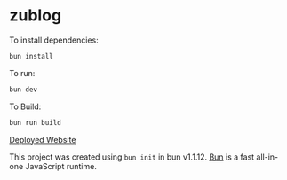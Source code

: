 # zublog

To install dependencies:

```bash
bun install
```

To run:

```bash
bun dev
```

To Build:

```bash
bun run build
```


[Deployed Website](https://zublog-kn48.onrender.com/)


This project was created using `bun init` in bun v1.1.12. [Bun](https://bun.sh) is a fast all-in-one JavaScript runtime.
